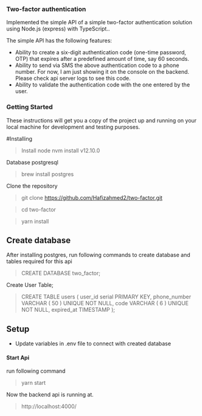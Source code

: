 ### Two-factor authentication

 Implemented the simple API of a simple two-factor authentication solution using Node.js (express) with TypeScript..

The simple API has the following features:
- Ability to create a six-digit authentication code (one-time password, OTP) that expires after a predefined amount of time, say 60 seconds.
- Ability to send via SMS the above authentication code to a phone number. For now, I am just showing it on the console on the backend. Please check api server logs to see this code.
- Ability to validate the authentication code with the one entered by the user.



### Getting Started
These instructions will get you a copy of the project up and running on your local machine for development and testing purposes.

#Installing
>Install node
>nvm install v12.10.0

Database postgresql
>brew install postgres

Clone the repository

>git clone https://github.com/Hafizahmed2/two-factor.git

>cd two-factor

> yarn install


## Create database
 After installing postgres, run following commands to create database and tables required for this api

> CREATE DATABASE two_factor;


Create User Table;


>CREATE TABLE users (
	user_id serial PRIMARY KEY,
	phone_number VARCHAR ( 50 ) UNIQUE NOT NULL,
	code VARCHAR ( 6 ) UNIQUE NOT NULL,
  expired_at TIMESTAMP
);



## Setup
- Update variables in .env file to connect with created database

#### Start Api
run following command

> yarn start

Now the backend api is running at.
> http://localhost:4000/
